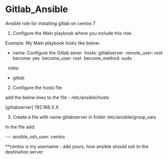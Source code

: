 # Gitlab_Ansible
Ansible role for installing gitlab on centos 7

1. Configure the Main playbook where you include this role.

Example: My Main playbook looks like below:

- name: Configure the Gitlab sever  
  hosts: gitlabserver  
  remote_user: root  
  become: yes  
  become_user: root  
  become_method: sudo
  
  roles:    
   - gitlab
   
 2. Configure the hosts file
 
 add the below lines to the file - /etc/ansible/hosts
 
 [gitlabserver]
 192.168.X.X

3. Create a file with name gitlabserver in folder /etc/ansible/group_vars

In the file add:

\---
ansible_ssh_user: centos

**centos is my username - add yours, how ansible should ssh to the destination server
